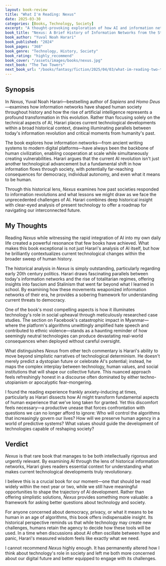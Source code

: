 ```yaml
---
layout: book-review
title: "What I'm Reading: Nexus"
date: 2025-03-30
categories: [Books, Technology, Society]
excerpt: "A thought-provoking exploration of how AI and information networks are reshaping our world, with powerful historical parallels."
book_title: "Nexus: A Brief History of Information Networks from the Stone Age to AI"
book_author: "Yuval Noah Harari"
book_published: "2024"
book_pages: "368"
book_genre: "Technology, History, Society"
book_rating: "highly_recommend"
book_cover: "/assets/images/books/nexus.jpg"
next_book: "The Two Towers"
next_book_url: "/books/fantasy/fiction/2025/04/03/what-im-reading-two-towers.html"
---
```


## Synopsis

In *Nexus*, Yuval Noah Harari—bestselling author of *Sapiens* and *Homo Deus*—examines how information networks have shaped human society throughout history and how the rise of artificial intelligence represents a profound transformation in this evolution. Rather than focusing solely on the technical aspects of AI, Harari places current technological developments within a broad historical context, drawing illuminating parallels between today's information revolution and critical moments from humanity's past.

The book explores how information networks—from ancient writing systems to modern digital platforms—have always been the backbone of human civilization, enabling cooperation at scale while simultaneously creating vulnerabilities. Harari argues that the current AI revolution isn't just another technological advancement but a fundamental shift in how information flows through society, with potentially far-reaching consequences for democracy, individual autonomy, and even what it means to be human.

Through this historical lens, *Nexus* examines how past societies responded to information revolutions and what lessons we might draw as we face the unprecedented challenges of AI. Harari combines deep historical insight with clear-eyed analysis of present technology to offer a roadmap for navigating our interconnected future.

## My Thoughts

Reading *Nexus* while witnessing the rapid integration of AI into my own daily life created a powerful resonance that few books have achieved. What makes this book exceptional is not just Harari's analysis of AI itself, but how he brilliantly contextualizes current technological changes within the broader sweep of human history.

The historical analysis in *Nexus* is simply outstanding, particularly regarding early 20th century politics. Harari draws fascinating parallels between today's information networks and the rise of totalitarian regimes, offering insights into fascism and Stalinism that went far beyond what I learned in school. By examining how these movements weaponized information networks of their era, he provides a sobering framework for understanding current threats to democracy.

One of the book's most compelling aspects is how it illuminates technology's role in social upheaval through meticulously researched case studies. The section on Facebook's catastrophic impact in Myanmar—where the platform's algorithms unwittingly amplified hate speech and contributed to ethnic violence—stands as a haunting reminder of how seemingly neutral technologies can produce devastating real-world consequences when deployed without careful oversight.

What distinguishes *Nexus* from other tech commentary is Harari's ability to move beyond simplistic narratives of technological determinism. He doesn't merely predict a dystopian future or celebrate AI's potential; instead, he maps the complex interplay between technology, human values, and social institutions that will shape our collective future. This nuanced approach feels refreshingly honest in a discourse often dominated by either techno-utopianism or apocalyptic fear-mongering.

I found the reading experience frankly anxiety-inducing at times, particularly as Harari dissects how AI might transform fundamental aspects of human experience that we've long taken for granted. Yet this discomfort feels necessary—a productive unease that forces confrontation with questions we can no longer afford to ignore: Who will control the algorithms that increasingly govern our lives? How will we preserve human agency in a world of predictive systems? What values should guide the development of technologies capable of reshaping society?

## Verdict

*Nexus* is that rare book that manages to be both intellectually rigorous and urgently relevant. By examining AI through the lens of historical information networks, Harari gives readers essential context for understanding what makes current technological developments truly revolutionary.

I believe this is a crucial book for our moment—one that should be read widely within the next year or two, while we still have meaningful opportunities to shape the trajectory of AI development. Rather than offering simplistic solutions, *Nexus* provides something more valuable: a framework for asking better questions about technology and society.

For anyone concerned about democracy, privacy, or what it means to be human in an age of algorithms, this book offers indispensable insight. Its historical perspective reminds us that while technology may create new challenges, humans retain the agency to decide how these tools will be used. In a time when discussions about AI often oscillate between hype and panic, Harari's measured wisdom feels like exactly what we need.

I cannot recommend *Nexus* highly enough. It has permanently altered how I think about technology's role in society and left me both more concerned about our digital future and better equipped to engage with its challenges.
